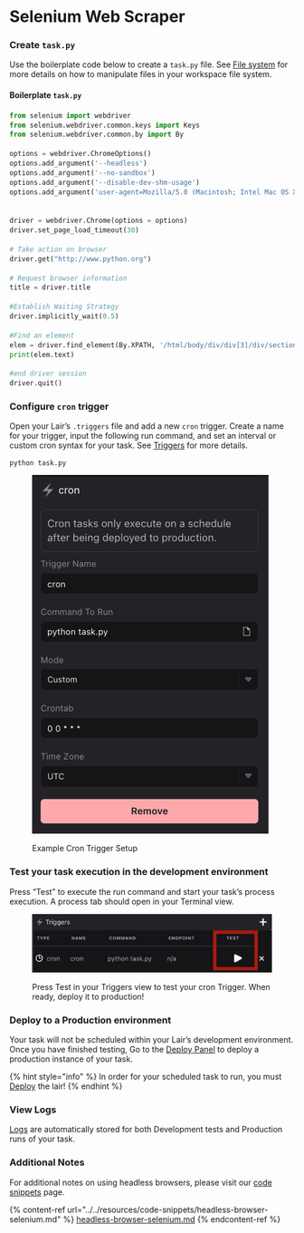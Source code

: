 # Selenium Web Scraper

### Create `task.py`

Use the boilerplate code below to create a `task.py` file. See [File system](../../platform/lairs/file-system.md) for more details on how to manipulate files in your workspace file system.

#### Boilerplate `task.py`

```python
from selenium import webdriver
from selenium.webdriver.common.keys import Keys
from selenium.webdriver.common.by import By

options = webdriver.ChromeOptions()
options.add_argument('--headless')
options.add_argument('--no-sandbox')
options.add_argument('--disable-dev-shm-usage')
options.add_argument('user-agent=Mozilla/5.0 (Macintosh; Intel Mac OS X 10.10; rv:39.0) Gecko/20100101 Firefox/39.0')


driver = webdriver.Chrome(options = options)
driver.set_page_load_timeout(30)

# Take action on browser
driver.get("http://www.python.org")

# Request browser information
title = driver.title

#Establish Waiting Strategy
driver.implicitly_wait(0.5)

#Find an element
elem = driver.find_element(By.XPATH, '/html/body/div/div[3]/div/section/div[1]/div[1]/h2')
print(elem.text)

#end driver session
driver.quit()
```

### Configure `cron` trigger

Open your Lair’s `.triggers` file and add a new `cron` trigger. Create a name for your trigger, input the following run command, and set an interval or custom cron syntax for your task. See [Triggers](../../platform/lairs/triggers.md) for more details.

```
python task.py
```

<figure><img src="../../.gitbook/assets/Screenshot 2023-02-02 at 3.35.21 PM.png" alt=""><figcaption><p>Example Cron Trigger Setup</p></figcaption></figure>

### Test your task execution in the development environment

Press “Test” to execute the run command and start your task’s process execution. A process tab should open in your Terminal view.&#x20;

<figure><img src="../../.gitbook/assets/Screenshot 2023-02-02 at 3.37.35 PM.png" alt=""><figcaption><p>Press Test in your Triggers view to test your cron Trigger. When ready, deploy it to production!</p></figcaption></figure>

### Deploy to a Production environment

Your task will not be scheduled within your Lair’s development environment. Once you have finished testing, Go to the [Deploy Panel](../../platform/lairs/deployments.md) to deploy a production instance of your task.&#x20;

{% hint style="info" %}
In order for your scheduled task to run, you must [Deploy](../../platform/lairs/deployments.md) the lair!
{% endhint %}

### View Logs

[Logs](../../platform/lairs/logs.md) are automatically stored for both Development tests and Production runs of your task.&#x20;

### Additional Notes

For additional notes on using headless browsers, please visit our [code snippets](../../resources/code-snippets/headless-browser-selenium.md) page.

{% content-ref url="../../resources/code-snippets/headless-browser-selenium.md" %}
[headless-browser-selenium.md](../../resources/code-snippets/headless-browser-selenium.md)
{% endcontent-ref %}
